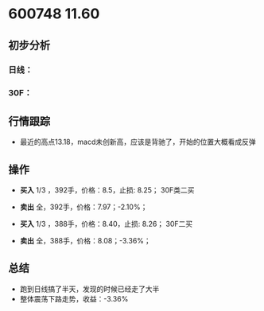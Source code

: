 #  600748 11.60
## 初步分析
### 日线：
  
### 30F：
  
## 行情跟踪
  - 最近的高点13.18，macd未创新高，应该是背驰了，开始的位置大概看成反弹
## 操作
  - **买入** 1/3 ，392手，价格：8.5，止损: 8.25； 30F类二买
  - **卖出** 全，392手，价格：7.97；-2.10%；

  - **买入** 1/3 ，388手，价格：8.40，止损: 8.26； 30F二买
  - **卖出** 全，388手，价格：8.08；-3.36%；

## 总结
  - 跑到日线搞了半天，发现的时候已经走了大半
  - 整体震荡下路走势，收益：-3.36%